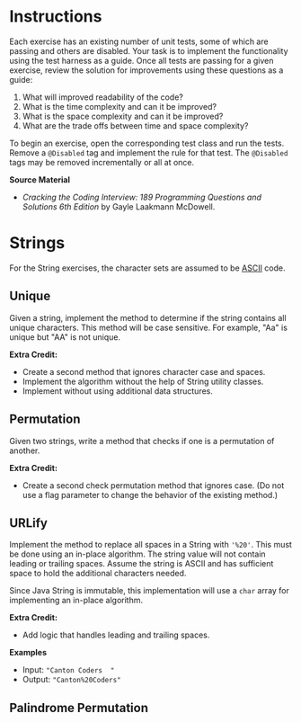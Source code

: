 # Instructions

Each exercise has an existing number of unit tests, some of which are passing and others are disabled. Your task is to implement the functionality using the test harness as a guide. Once all tests are passing for a given exercise, review the solution for improvements using these questions as a guide:

1. What will improved readability of the code?
2. What is the time complexity and can it be improved?
3. What is the space complexity and can it be improved? 
4. What are the trade offs between time and space complexity? 

To begin an exercise, open the corresponding test class and run the tests. Remove a `@Disabled` tag and implement the rule for that test. The `@Disabled` tags may be removed incrementally or all at once.

**Source Material**
* _Cracking the Coding Interview: 189 Programming Questions and Solutions 6th Edition_ by Gayle Laakmann McDowell.


# Strings 

For the String exercises, the character sets are assumed to be [ASCII](https://www.ascii-code.com/) code. 

## Unique

Given a string, implement the method to determine if the string contains all unique characters. This method will be case sensitive. For example, "Aa" is unique but "AA" is not unique. 

**Extra Credit:**
* Create a second method that ignores character case and spaces.
* Implement the algorithm without the help of String utility classes.
* Implement without using additional data structures. 

## Permutation

Given two strings, write a method that checks if one is a permutation of another.

**Extra Credit:**
* Create a second check permutation method that ignores case. (Do not use a flag parameter to change the behavior of the existing method.)

## URLify

Implement the method to replace all spaces in a String with `'%20'`. This must be done using an in-place algorithm. The string value will not contain leading or trailing spaces. Assume the string is ASCII and has sufficient space to hold the additional characters needed.

Since Java String is immutable, this implementation will use a `char` array for implementing an in-place algorithm.

**Extra Credit:**
* Add logic that handles leading and trailing spaces. 

**Examples**
* Input:  `"Canton Coders  "`
* Output: `"Canton%20Coders"`

## Palindrome Permutation